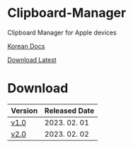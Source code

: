 # Clipboard-Manager
Clipboard Manager for Apple devices

[Korean Docs](https://m.blog.naver.com/re_elif/223003540298)



[Download Latest](https://github.com/LiF-Lee/Clipboard-Manager/releases/tag/v2.0)


# Download

| Version | Released Date |
| ------------- | ------------- |
| [v1.0](https://github.com/LiF-Lee/Clipboard-Manager/releases/tag/v1.0) | 2023. 02. 01 |
| [v2.0](https://github.com/LiF-Lee/Clipboard-Manager/releases/tag/v2.0) | 2023. 02. 02 |
